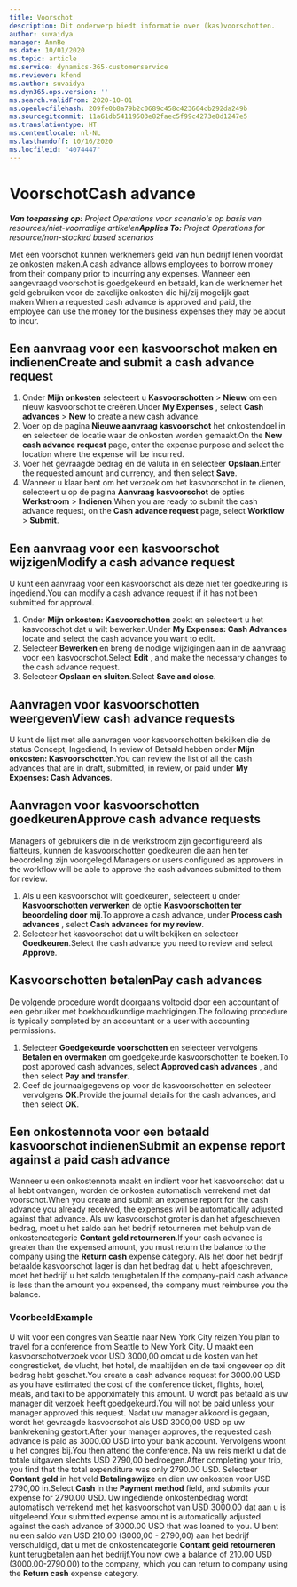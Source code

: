 ```yaml
---
title: Voorschot
description: Dit onderwerp biedt informatie over (kas)voorschotten.
author: suvaidya
manager: AnnBe
ms.date: 10/01/2020
ms.topic: article
ms.service: dynamics-365-customerservice
ms.reviewer: kfend
ms.author: suvaidya
ms.dyn365.ops.version: ''
ms.search.validFrom: 2020-10-01
ms.openlocfilehash: 209fe0b8a79b2c0689c458c423664cb292da249b
ms.sourcegitcommit: 11a61db54119503e82faec5f99c4273e8d1247e5
ms.translationtype: HT
ms.contentlocale: nl-NL
ms.lasthandoff: 10/16/2020
ms.locfileid: "4074447"
---
```

# <a name="cash-advance"></a><span data-ttu-id="e90f6-103">Voorschot</span><span class="sxs-lookup"><span data-stu-id="e90f6-103">Cash advance</span></span>

<span data-ttu-id="e90f6-104">_**Van toepassing op:** Project Operations voor scenario's op basis van resources/niet-voorradige artikelen_</span><span class="sxs-lookup"><span data-stu-id="e90f6-104">_**Applies To:** Project Operations for resource/non-stocked based scenarios_</span></span>

<span data-ttu-id="e90f6-105">Met een voorschot kunnen werknemers geld van hun bedrijf lenen voordat ze onkosten maken.</span><span class="sxs-lookup"><span data-stu-id="e90f6-105">A cash advance allows employees to borrow money from their company prior to incurring any expenses.</span></span> <span data-ttu-id="e90f6-106">Wanneer een aangevraagd voorschot is goedgekeurd en betaald, kan de werknemer het geld gebruiken voor de zakelijke onkosten die hij/zij mogelijk gaat maken.</span><span class="sxs-lookup"><span data-stu-id="e90f6-106">When a requested cash advance is approved and paid, the employee can use the money for the business expenses they may be about to incur.</span></span> 

## <a name="create-and-submit-a-cash-advance-request"></a><span data-ttu-id="e90f6-107">Een aanvraag voor een kasvoorschot maken en indienen</span><span class="sxs-lookup"><span data-stu-id="e90f6-107">Create and submit a cash advance request</span></span>

1. <span data-ttu-id="e90f6-108">Onder **Mijn onkosten** selecteert u **Kasvoorschotten** > **Nieuw** om een nieuw kasvoorschot te creëren.</span><span class="sxs-lookup"><span data-stu-id="e90f6-108">Under **My Expenses** , select **Cash advances** > **New** to create a new cash advance.</span></span> 
2. <span data-ttu-id="e90f6-109">Voer op de pagina **Nieuwe aanvraag kasvoorschot** het onkostendoel in en selecteer de locatie waar de onkosten worden gemaakt.</span><span class="sxs-lookup"><span data-stu-id="e90f6-109">On the **New cash advance request** page, enter the expense purpose and select the location where the expense will be incurred.</span></span>
3. <span data-ttu-id="e90f6-110">Voer het gevraagde bedrag en de valuta in en selecteer **Opslaan**.</span><span class="sxs-lookup"><span data-stu-id="e90f6-110">Enter the requested amount and currency, and then select **Save**.</span></span> 
4. <span data-ttu-id="e90f6-111">Wanneer u klaar bent om het verzoek om het kasvoorschot in te dienen, selecteert u op de pagina **Aanvraag kasvoorschot** de opties **Werkstroom** > **Indienen**.</span><span class="sxs-lookup"><span data-stu-id="e90f6-111">When you are ready to submit the cash advance request, on the **Cash advance request** page, select **Workflow** > **Submit**.</span></span>

## <a name="modify-a-cash-advance-request"></a><span data-ttu-id="e90f6-112">Een aanvraag voor een kasvoorschot wijzigen</span><span class="sxs-lookup"><span data-stu-id="e90f6-112">Modify a cash advance request</span></span>

<span data-ttu-id="e90f6-113">U kunt een aanvraag voor een kasvoorschot als deze niet ter goedkeuring is ingediend.</span><span class="sxs-lookup"><span data-stu-id="e90f6-113">You can modify a cash advance request if it has not been submitted for approval.</span></span>

1. <span data-ttu-id="e90f6-114">Onder **Mijn onkosten: Kasvoorschotten** zoekt en selecteert u het kasvoorschot dat u wilt bewerken.</span><span class="sxs-lookup"><span data-stu-id="e90f6-114">Under **My Expenses: Cash Advances** locate and select the cash advance you want to edit.</span></span>
2. <span data-ttu-id="e90f6-115">Selecteer **Bewerken** en breng de nodige wijzigingen aan in de aanvraag voor een kasvoorschot.</span><span class="sxs-lookup"><span data-stu-id="e90f6-115">Select **Edit** , and make the necessary changes to the cash advance request.</span></span> 
3. <span data-ttu-id="e90f6-116">Selecteer **Opslaan en sluiten**.</span><span class="sxs-lookup"><span data-stu-id="e90f6-116">Select **Save and close**.</span></span>


## <a name="view-cash-advance-requests"></a><span data-ttu-id="e90f6-117">Aanvragen voor kasvoorschotten weergeven</span><span class="sxs-lookup"><span data-stu-id="e90f6-117">View cash advance requests</span></span>
<span data-ttu-id="e90f6-118">U kunt de lijst met alle aanvragen voor kasvoorschotten bekijken die de status Concept, Ingediend, In review of Betaald hebben onder **Mijn onkosten: Kasvoorschotten**.</span><span class="sxs-lookup"><span data-stu-id="e90f6-118">You can review the list of all the cash advances that are in draft, submitted, in review, or paid under **My Expenses: Cash Advances**.</span></span> 

## <a name="approve-cash-advance-requests"></a><span data-ttu-id="e90f6-119">Aanvragen voor kasvoorschotten goedkeuren</span><span class="sxs-lookup"><span data-stu-id="e90f6-119">Approve cash advance requests</span></span>

<span data-ttu-id="e90f6-120">Managers of gebruikers die in de werkstroom zijn geconfigureerd als fiatteurs, kunnen de kasvoorschotten goedkeuren die aan hen ter beoordeling zijn voorgelegd.</span><span class="sxs-lookup"><span data-stu-id="e90f6-120">Managers or users configured as approvers in the workflow will be able to approve the cash advances submitted to them for review.</span></span> 

1. <span data-ttu-id="e90f6-121">Als u een kasvoorschot wilt goedkeuren, selecteert u onder **Kasvoorschotten verwerken** de optie **Kasvoorschotten ter beoordeling door mij**.</span><span class="sxs-lookup"><span data-stu-id="e90f6-121">To approve a cash advance, under **Process cash advances** , select **Cash advances for my review**.</span></span>
2. <span data-ttu-id="e90f6-122">Selecteer het kasvoorschot dat u wilt bekijken en selecteer **Goedkeuren**.</span><span class="sxs-lookup"><span data-stu-id="e90f6-122">Select the cash advance you need to review and select **Approve**.</span></span>  

## <a name="pay-cash-advances"></a><span data-ttu-id="e90f6-123">Kasvoorschotten betalen</span><span class="sxs-lookup"><span data-stu-id="e90f6-123">Pay cash advances</span></span> 
<span data-ttu-id="e90f6-124">De volgende procedure wordt doorgaans voltooid door een accountant of een gebruiker met boekhoudkundige machtigingen.</span><span class="sxs-lookup"><span data-stu-id="e90f6-124">The following procedure is typically completed by an accountant or a user with accounting permissions.</span></span>

1. <span data-ttu-id="e90f6-125">Selecteer **Goedgekeurde voorschotten** en selecteer vervolgens **Betalen en overmaken** om goedgekeurde kasvoorschotten te boeken.</span><span class="sxs-lookup"><span data-stu-id="e90f6-125">To post approved cash advances, select **Approved cash advances** , and then select **Pay and transfer**.</span></span>  
2. <span data-ttu-id="e90f6-126">Geef de journaalgegevens op voor de kasvoorschotten en selecteer vervolgens **OK**.</span><span class="sxs-lookup"><span data-stu-id="e90f6-126">Provide the journal details for the cash advances, and then select **OK**.</span></span> 

## <a name="submit-an-expense-report-against-a-paid-cash-advance"></a><span data-ttu-id="e90f6-127">Een onkostennota voor een betaald kasvoorschot indienen</span><span class="sxs-lookup"><span data-stu-id="e90f6-127">Submit an expense report against a paid cash advance</span></span> 

<span data-ttu-id="e90f6-128">Wanneer u een onkostennota maakt en indient voor het kasvoorschot dat u al hebt ontvangen, worden de onkosten automatisch verrekend met dat voorschot.</span><span class="sxs-lookup"><span data-stu-id="e90f6-128">When you create and submit an expense report for the cash advance you already received, the expenses will be automatically adjusted against that advance.</span></span> <span data-ttu-id="e90f6-129">Als uw kasvoorschot groter is dan het afgeschreven bedrag, moet u het saldo aan het bedrijf retourneren met behulp van de onkostencategorie **Contant geld retourneren**.</span><span class="sxs-lookup"><span data-stu-id="e90f6-129">If your cash advance is greater than the expensed amount, you must return the balance to the company using the **Return cash** expense category.</span></span> <span data-ttu-id="e90f6-130">Als het door het bedrijf betaalde kasvoorschot lager is dan het bedrag dat u hebt afgeschreven, moet het bedrijf u het saldo terugbetalen.</span><span class="sxs-lookup"><span data-stu-id="e90f6-130">If the company-paid cash advance is less than the amount you expensed, the company must reimburse you the balance.</span></span> 

### <a name="example"></a><span data-ttu-id="e90f6-131">Voorbeeld</span><span class="sxs-lookup"><span data-stu-id="e90f6-131">Example</span></span>
<span data-ttu-id="e90f6-132">U wilt voor een congres van Seattle naar New York City reizen.</span><span class="sxs-lookup"><span data-stu-id="e90f6-132">You plan to travel for a conference from Seattle to New York City.</span></span> <span data-ttu-id="e90f6-133">U maakt een kasvoorschotverzoek voor USD 3000,00 omdat u de kosten van het congresticket, de vlucht, het hotel, de maaltijden en de taxi ongeveer op dit bedrag hebt geschat.</span><span class="sxs-lookup"><span data-stu-id="e90f6-133">You create a cash advance request for 3000.00 USD as you have estimated the cost of the conference ticket, flights, hotel, meals, and taxi to be apporximately this amount.</span></span> <span data-ttu-id="e90f6-134">U wordt pas betaald als uw manager dit verzoek heeft goedgekeurd.</span><span class="sxs-lookup"><span data-stu-id="e90f6-134">You will not be paid unless your manager approved this request.</span></span> <span data-ttu-id="e90f6-135">Nadat uw manager akkoord is gegaan, wordt het gevraagde kasvoorschot als USD 3000,00 USD op uw bankrekening gestort.</span><span class="sxs-lookup"><span data-stu-id="e90f6-135">After your manager approves, the requested cash advance is paid as 3000.00 USD into your bank account.</span></span> <span data-ttu-id="e90f6-136">Vervolgens woont u het congres bij.</span><span class="sxs-lookup"><span data-stu-id="e90f6-136">You then attend the conference.</span></span> <span data-ttu-id="e90f6-137">Na uw reis merkt u dat de totale uitgaven slechts USD 2790,00 bedroegen.</span><span class="sxs-lookup"><span data-stu-id="e90f6-137">After completing your trip, you find that the total expenditure was only 2790.00 USD.</span></span> <span data-ttu-id="e90f6-138">Selecteer **Contant geld** in het veld **Betalingswijze** en dien uw onkosten voor USD 2790,00 in.</span><span class="sxs-lookup"><span data-stu-id="e90f6-138">Select **Cash** in the **Payment method** field, and submits your expense for 2790.00 USD.</span></span> <span data-ttu-id="e90f6-139">Uw ingediende onkostenbedrag wordt automatisch verrekend met het kasvoorschot van USD 3000,00 dat aan u is uitgeleend.</span><span class="sxs-lookup"><span data-stu-id="e90f6-139">Your submitted expense amount is automatically adjusted against the cash advance of 3000.00 USD that was loaned to you.</span></span> <span data-ttu-id="e90f6-140">U bent nu een saldo van USD 210,00 (3000,00 - 2790,00) aan het bedrijf verschuldigd, dat u met de onkostencategorie **Contant geld retourneren** kunt terugbetalen aan het bedrijf.</span><span class="sxs-lookup"><span data-stu-id="e90f6-140">You now owe a balance of 210.00 USD (3000.00-2790.00) to the company, which you can return to company using the **Return cash** expense category.</span></span> 
